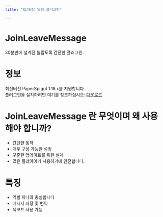```yaml
---
title: "입/퇴장 알림 플러그인"

---
```


# JoinLeaveMessage 

30분만에 설계된 놀랍도록 간단한 플러그인.    


# 정보
최신버전 PaperSpigot 1.18.x를 지원합니다.  
플러그인을 설치하려면 여기를 참조하십시오: [다운로드](https://github.com/IngGameTeam/inggame/releases/latest/download/inggame-JoinLeaveMessage.jar)

# JoinLeaveMessage 란 무엇이며 왜 사용해야 합니까?
- 간단한 동작
- 매우 구성 가능한 설정
- 꾸준한 업데이트를 위한 설계
- 많은 플레이어가 사용하기에 안전합니다.

# 특징
- 역할 하나의 충실합니다
- 메시지 지정 및 번역
- 색코드 사용 가능
